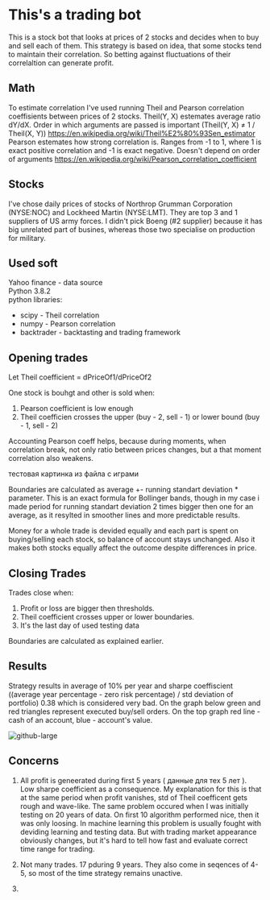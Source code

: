 # This's a trading bot
This is a stock bot that looks at prices of 2 stocks and decides when to buy and sell each of them.
This strategy is based on  idea, that some stocks tend to maintain their correlation.  So betting against fluctuations of their correlaltion can generate profit.

## Math
To estimate correlation I've used running Theil and Pearson correlation coeffisients between prices of 2 stocks.
Theil(Y, X) estemates average ratio dY/dX. Order in which arguments are passed is important (Theil(Y, X) ≠ 1 / Theil(X, Y)) https://en.wikipedia.org/wiki/Theil%E2%80%93Sen_estimator \
Pearson estemates how strong correlation is. Ranges from -1 to 1, where 1 is exact positive correlation and -1 is exact negative. Doesn't depend on order of arguments https://en.wikipedia.org/wiki/Pearson_correlation_coefficient

## Stocks
I've chose daily prices of stocks of Northrop Grumman Corporation (NYSE:NOC) and Lockheed Martin (NYSE:LMT). They are top 3 and 1 suppliers of US army forces.
I didn't pick Boeng (#2 supplier) because it has big unrelated part of busines, whereas those two specialise on production for military.

## Used soft
Yahoo finance - data source\
Python 3.8.2 \
python libraries:
- scipy - Theil correlation
- numpy - Pearson correlation
- backtrader - backtasting and trading framework

## Opening trades
Let Theil coefficient = dPriceOf1/dPriceOf2

One stock is bouhgt and other is sold when:
1. Pearson coefficient is low enough
2. Theil coefficien crosses the upper (buy - 2, sell - 1) or lower bound (buy - 1, sell - 2)

Accounting Pearson coeff helps, because during moments, when correlation break, not only ratio between prices changes, but a that moment correlation also weakens.

тестовая картинка из файла с играми

Boundaries are calculated as average +- running standart deviation * parameter. This is an exact formula for Bollinger bands, though in my case i made period for running standart deviation 2 times bigger then one for an average, as it resylted in smoother lines and more predictable results.

Money for a whole trade is devided equally and each part is spent on buying/selling each stock, so balance of account stays unchanged.
Also it makes both stocks equally affect the outcome despite differences in price.
 


## Closing Trades

Trades close when:
1. Profit or loss are bigger then thresholds.
2. Theil coefficient crosses upper or lower boundaries.
3. It's the last day of used testing data

Boundaries are calculated as explained earlier.

## Results

Strategy results in average of 10% per year and sharpe coeffiscient ((average year percentage - zero risk percentage) / std deviation of portfolio) 0.38 which is considered very bad. On the graph below green and red triangles represent executed buy/sell orders. On the top graph red line - cash of an account, blue - account's value.

![github-large](https://github.com/Skovorp/Corellation_strategy/chart_1.png)

## Concerns
1. All profit is geneerated during first 5 years ( данные для тех 5 лет ). Low sharpe coefficient as a consequence. My explanation for this is that at the same period when profit vanishes, std of Theil coefficent gets rough and wave-like. The same problem occured when I was initially testing on 20 years of data. On first 10 algorithm performed nice, then it was only loosing.
In machine learning this problem is usually fought with deviding learning and testing data. But with trading market appearance obviously changes, but it's hard to tell how fast and evaluate correct time range for trading.

2. Not many trades. 17 pduring 9 years. They also come in seqences of 4-5, so most of the time strategy remains unactive.

3. 
